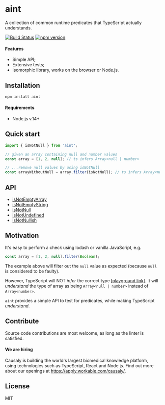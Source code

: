 # aint

A collection of common runtime predicates that TypeScript actually understands.

[![Build Status](https://github.com/causaly/aint/actions/workflows/ci.yml/badge.svg?branch=main)](https://github.com/causaly/aint/actions/workflows/ci.yml) [![npm version](https://badge.fury.io/js/aint.svg)](https://www.npmjs.com/package/aint)

#### Features

- Simple API;
- Extensive tests;
- Isomorphic library, works on the browser or Node.js.

## Installation

```bash
npm install aint
```

#### Requirements

- Node.js v.14+

## Quick start

```typescript
import { isNotNull } from 'aint';

// given an array containing null and number values
const array = [1, 2, null]; // ts infers Array<null | number>

// ...remove null values by using isNotNull
const arrayWithoutNull = array.filter(isNotNull); // ts infers Array<number>
```

## API

- [isNotEmptyArray](./lib/isNotEmptyArray.ts)
- [isNotEmptyString](./lib/isNotEmptyString.ts)
- [isNotNull](./lib/isNotNull.ts)
- [isNotUndefined](./lib/isNotUndefined.ts)
- [isNotNullish](./lib/isNotNullish.ts)

## Motivation

It's easy to perform a check using lodash or vanilla JavaScript, e.g.

```javascript
const array = [1, 2, null].filter(Boolean);
```

The example above will filter out the `null` value as expected (because `null` is considered to be faulty).

However, TypeScript will NOT _infer_ the correct type [[playground link](https://www.typescriptlang.org/play?#code/MYewdgzgLgBAhgJwXAnjAvDA2gRgDQwBMBYArgDbkC6AdAGYCW5UApggBQBCII5LcYAJQBuIA)]. It will _understand_ the type of array as being `Array<null | number>` instead of `Array<number>`.

`aint` provides a simple API to test for predicates, while making TypeScript _understand_.

## Contribute

Source code contributions are most welcome, as long as the linter is satisfied.

#### We are hiring

Causaly is building the world's largest biomedical knowledge platform, using technologies such as TypeScript, React and Node.js. Find out more about our openings at https://apply.workable.com/causaly/.

## License

MIT
